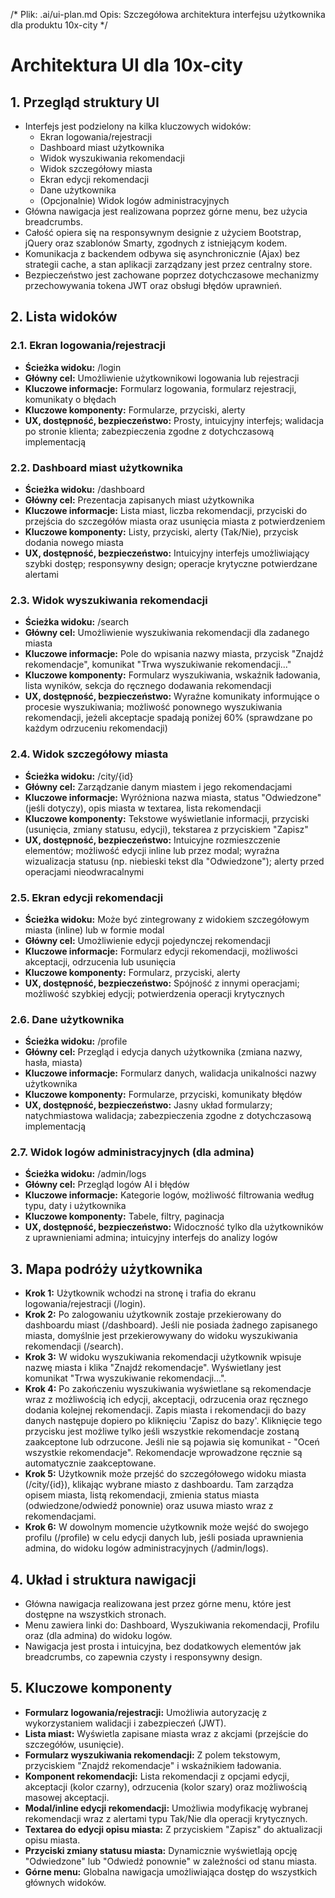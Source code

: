 /*
Plik: .ai/ui-plan.md
Opis: Szczegółowa architektura interfejsu użytkownika dla produktu 10x-city
*/

# Architektura UI dla 10x-city

## 1. Przegląd struktury UI
- Interfejs jest podzielony na kilka kluczowych widoków:
  - Ekran logowania/rejestracji
  - Dashboard miast użytkownika
  - Widok wyszukiwania rekomendacji
  - Widok szczegółowy miasta
  - Ekran edycji rekomendacji
  - Dane użytkownika
  - (Opcjonalnie) Widok logów administracyjnych
- Główna nawigacja jest realizowana poprzez górne menu, bez użycia breadcrumbs.
- Całość opiera się na responsywnym designie z użyciem Bootstrap, jQuery oraz szablonów Smarty, zgodnych z istniejącym kodem.
- Komunikacja z backendem odbywa się asynchronicznie (Ajax) bez strategii cache, a stan aplikacji zarządzany jest przez centralny store.
- Bezpieczeństwo jest zachowane poprzez dotychczasowe mechanizmy przechowywania tokena JWT oraz obsługi błędów uprawnień.

## 2. Lista widoków

### 2.1. Ekran logowania/rejestracji
- **Ścieżka widoku:** /login
- **Główny cel:** Umożliwienie użytkownikowi logowania lub rejestracji
- **Kluczowe informacje:** Formularz logowania, formularz rejestracji, komunikaty o błędach
- **Kluczowe komponenty:** Formularze, przyciski, alerty
- **UX, dostępność, bezpieczeństwo:** Prosty, intuicyjny interfejs; walidacja po stronie klienta; zabezpieczenia zgodne z dotychczasową implementacją

### 2.2. Dashboard miast użytkownika
- **Ścieżka widoku:** /dashboard
- **Główny cel:** Prezentacja zapisanych miast użytkownika
- **Kluczowe informacje:** Lista miast, liczba rekomendacji, przyciski do przejścia do szczegółów miasta oraz usunięcia miasta z potwierdzeniem
- **Kluczowe komponenty:** Listy, przyciski, alerty (Tak/Nie), przycisk dodania nowego miasta
- **UX, dostępność, bezpieczeństwo:** Intuicyjny interfejs umożliwiający szybki dostęp; responsywny design; operacje krytyczne potwierdzane alertami

### 2.3. Widok wyszukiwania rekomendacji
- **Ścieżka widoku:** /search
- **Główny cel:** Umożliwienie wyszukiwania rekomendacji dla zadanego miasta
- **Kluczowe informacje:** Pole do wpisania nazwy miasta, przycisk "Znajdź rekomendacje", komunikat "Trwa wyszukiwanie rekomendacji..."
- **Kluczowe komponenty:** Formularz wyszukiwania, wskaźnik ładowania, lista wyników, sekcja do ręcznego dodawania rekomendacji
- **UX, dostępność, bezpieczeństwo:** Wyraźne komunikaty informujące o procesie wyszukiwania; możliwość ponownego wyszukiwania rekomendacji, jeżeli akceptacje spadają poniżej 60% (sprawdzane po każdym odrzuceniu rekomendacji)

### 2.4. Widok szczegółowy miasta
- **Ścieżka widoku:** /city/{id}
- **Główny cel:** Zarządzanie danym miastem i jego rekomendacjami
- **Kluczowe informacje:** Wyróżniona nazwa miasta, status "Odwiedzone" (jeśli dotyczy), opis miasta w textarea, lista rekomendacji
- **Kluczowe komponenty:** Tekstowe wyświetlanie informacji, przyciski (usunięcia, zmiany statusu, edycji), tekstarea z przyciskiem "Zapisz"
- **UX, dostępność, bezpieczeństwo:** Intuicyjne rozmieszczenie elementów; możliwość edycji inline lub przez modal; wyraźna wizualizacja statusu (np. niebieski tekst dla "Odwiedzone"); alerty przed operacjami nieodwracalnymi

### 2.5. Ekran edycji rekomendacji
- **Ścieżka widoku:** Może być zintegrowany z widokiem szczegółowym miasta (inline) lub w formie modal
- **Główny cel:** Umożliwienie edycji pojedynczej rekomendacji
- **Kluczowe informacje:** Formularz edycji rekomendacji, możliwości akceptacji, odrzucenia lub usunięcia
- **Kluczowe komponenty:** Formularz, przyciski, alerty
- **UX, dostępność, bezpieczeństwo:** Spójność z innymi operacjami; możliwość szybkiej edycji; potwierdzenia operacji krytycznych

### 2.6. Dane użytkownika
- **Ścieżka widoku:** /profile
- **Główny cel:** Przegląd i edycja danych użytkownika (zmiana nazwy, hasła, miasta)
- **Kluczowe informacje:** Formularz danych, walidacja unikalności nazwy użytkownika
- **Kluczowe komponenty:** Formularze, przyciski, komunikaty błędów
- **UX, dostępność, bezpieczeństwo:** Jasny układ formularzy; natychmiastowa walidacja; zabezpieczenia zgodne z dotychczasową implementacją

### 2.7. Widok logów administracyjnych (dla admina)
- **Ścieżka widoku:** /admin/logs
- **Główny cel:** Przegląd logów AI i błędów
- **Kluczowe informacje:** Kategorie logów, możliwość filtrowania według typu, daty i użytkownika
- **Kluczowe komponenty:** Tabele, filtry, paginacja
- **UX, dostępność, bezpieczeństwo:** Widoczność tylko dla użytkowników z uprawnieniami admina; intuicyjny interfejs do analizy logów

## 3. Mapa podróży użytkownika
- **Krok 1:** Użytkownik wchodzi na stronę i trafia do ekranu logowania/rejestracji (/login).
- **Krok 2:** Po zalogowaniu użytkownik zostaje przekierowany do dashboardu miast (/dashboard). Jeśli nie posiada żadnego zapisanego miasta, domyślnie jest przekierowywany do widoku wyszukiwania rekomendacji (/search).
- **Krok 3:** W widoku wyszukiwania rekomendacji użytkownik wpisuje nazwę miasta i klika "Znajdź rekomendacje". Wyświetlany jest komunikat "Trwa wyszukiwanie rekomendacji...".
- **Krok 4:** Po zakończeniu wyszukiwania wyświetlane są rekomendacje wraz z możliwością ich edycji, akceptacji, odrzucenia oraz ręcznego dodania kolejnej rekomendacji. Zapis miasta i rekomendacji do bazy danych następuje dopiero po kliknięciu 'Zapisz do bazy'. Kliknięcie tego przycisku jest możliwe tylko jeśli wszystkie rekomendacje zostaną zaakceptone lub odrzucone. Jeśli nie są pojawia się komunikat - "Oceń wszystkie rekomendacje". Rekomendacje wprowadzone ręcznie są automatycznie zaakceptowane.
- **Krok 5:** Użytkownik może przejść do szczegółowego widoku miasta (/city/{id}), klikając wybrane miasto z dashboardu. Tam zarządza opisem miasta, listą rekomendacji, zmienia status miasta (odwiedzone/odwiedź ponownie) oraz usuwa miasto wraz z rekomendacjami.
- **Krok 6:** W dowolnym momencie użytkownik może wejść do swojego profilu (/profile) w celu edycji danych lub, jeśli posiada uprawnienia admina, do widoku logów administracyjnych (/admin/logs).

## 4. Układ i struktura nawigacji
- Główna nawigacja realizowana jest przez górne menu, które jest dostępne na wszystkich stronach.
- Menu zawiera linki do: Dashboard, Wyszukiwania rekomendacji, Profilu oraz (dla admina) do widoku logów.
- Nawigacja jest prosta i intuicyjna, bez dodatkowych elementów jak breadcrumbs, co zapewnia czysty i responsywny design.

## 5. Kluczowe komponenty
- **Formularz logowania/rejestracji:** Umożliwia autoryzację z wykorzystaniem walidacji i zabezpieczeń (JWT).
- **Lista miast:** Wyświetla zapisane miasta wraz z akcjami (przejście do szczegółów, usunięcie).
- **Formularz wyszukiwania rekomendacji:** Z polem tekstowym, przyciskiem "Znajdź rekomendacje" i wskaźnikiem ładowania.
- **Komponent rekomendacji:** Lista rekomendacji z opcjami edycji, akceptacji (kolor czarny), odrzucenia (kolor szary) oraz możliwością masowej akceptacji.
- **Modal/inline edycji rekomendacji:** Umożliwia modyfikację wybranej rekomendacji wraz z alertami typu Tak/Nie dla operacji krytycznych.
- **Textarea do edycji opisu miasta:** Z przyciskiem "Zapisz" do aktualizacji opisu miasta.
- **Przyciski zmiany statusu miasta:** Dynamicznie wyświetlają opcję "Odwiedzone" lub "Odwiedź ponownie" w zależności od stanu miasta.
- **Górne menu:** Globalna nawigacja umożliwiająca dostęp do wszystkich głównych widoków. 